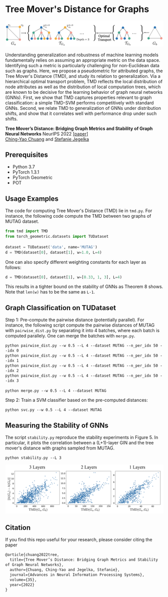 # Tree Mover's Distance for Graphs

<p align='center'>
<img src='https://github.com/chingyaoc/TMD/blob/master/misc/fig.png?raw=true' width='900'/>
</p>


Understanding generalization and robustness of machine learning models fundamentally relies on assuming an appropriate metric on the data space. Identifying such a metric is particularly challenging for non-Euclidean data such as graphs. Here, we propose a pseudometric for attributed graphs, the Tree Mover's Distance (TMD), and study its relation to generalization. Via a hierarchical optimal transport problem, TMD reflects the local distribution of node attributes as well as the distribution of local computation trees, which are known to be decisive for the learning behavior of graph neural networks (GNNs). First, we show that TMD captures properties relevant to graph classification: a simple TMD-SVM performs competitively with standard GNNs. Second, we relate TMD to generalization of GNNs under distribution shifts, and show that it correlates well with performance drop under such shifts.

**Tree Mover’s Distance: Bridging Graph Metrics and Stability of Graph Neural Networks** NeurIPS 2022 [[paper]](https://arxiv.org/abs/2210.01906)
<br/>
[Ching-Yao Chuang](https://chingyaoc.github.io/) and 
[Stefanie Jegelka](https://people.csail.mit.edu/stefje/)
<br/>


## Prerequisites
- Python 3.7 
- PyTorch 1.3.1
- PyTorch Geometric
- POT


## Usage Examples
The code for computing Tree Mover's Distance (TMD) lie in `tmd.py`. For instance, the following code compute the TMD between two graphs of MUTAG dataset.
```python
from tmd import TMD
from torch_geometric.datasets import TUDataset

dataset = TUDataset('data', name='MUTAG')
d = TMD(dataset[0], dataset[1], w=1.0, L=4)
```

One can also specify different weighting constants for each layer as follows:
```python
d = TMD(dataset[0], dataset[1], w=[0.33, 1, 3], L=4)
```
This results in a tighter bound on the stability of GNNs as Theorem 8 shows. Note that `len(w)` has to be the same as `L-1`.


## Graph Classification on TUDataset

Step 1: Pre-compute the pairwise distance (potentially parallel). For instance, the following script compute the pairwise distances of MUTAG with `pairwise_dist.py` by separating it into 4 batches, where each batch is computed parallely. One can merge the batches with `merge.py`.
```
python pairwise_dist.py --w 0.5 --L 4 --dataset MUTAG --n_per_idx 50 --idx 0
python pairwise_dist.py --w 0.5 --L 4 --dataset MUTAG --n_per_idx 50 --idx 1
python pairwise_dist.py --w 0.5 --L 4 --dataset MUTAG --n_per_idx 50 --idx 2
python pairwise_dist.py --w 0.5 --L 4 --dataset MUTAG --n_per_idx 50 --idx 3

python merge.py --w 0.5 --L 4 --dataset MUTAG
```

Step 2: Train a SVM classifier based on the pre-computed distances:
```
python svc.py --w 0.5 --L 4 --dataset MUTAG
```

## Measuring the Stability of GNNs
The script `stability.py` reproduce the stability experiments in Figure 5. In particular, it plots the correlation between a (L+1)-layer GIN and the tree mover's distance with graphs sampled from MUTAG.
```
python stability.py --L 3
```

<p align='left'>
<img src='https://github.com/chingyaoc/TMD/blob/master/misc/fig_stable.png?raw=true' width='700'/>
</p>


## Citation

If you find this repo useful for your research, please consider citing the paper

```
@article{chuang2022tree,
  title={Tree Mover’s Distance: Bridging Graph Metrics and Stability of Graph Neural Networks},
  author={Chuang, Ching-Yao and Jegelka, Stefanie},
  journal={Advances in Neural Information Processing Systems},
  volume={35},
  year={2022}
}
```


